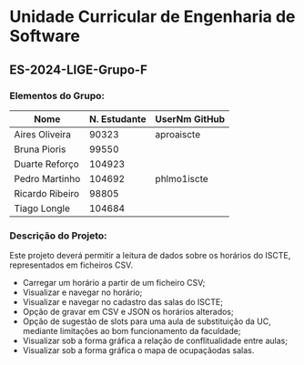 # Unidade Curricular de Engenharia de Software
## ES-2024-LIGE-Grupo-F


### Elementos do Grupo:
| Nome            | N. Estudante | UserNm GitHub |
|-----------------|--------------|---------------|
| Aires Oliveira  |    90323     |  aproaiscte   |
| Bruna Pioris    |    99550     |               |
| Duarte Reforço  |    104923    |               |
| Pedro Martinho  |    104692    |  phlmo1iscte  |
| Ricardo Ribeiro |    98805     |               |
| Tiago Longle    |    104684    |               |


### Descrição do Projeto:
Este projeto deverá permitir a leitura de dados sobre os horários do ISCTE, representados em ficheiros CSV.

- Carregar um horário a partir de um ficheiro CSV;
- Visualizar e navegar no horário;
- Visualizar e navegar no cadastro das salas do ISCTE;
- Opção de gravar em CSV e JSON os horários alterados;
- Opção de sugestão de slots para uma aula de substituição da UC, mediante limitações ao bom funcionamento da faculdade;
- Visualizar sob a forma gráfica a relação de conflitualidade entre aulas;
- Visualizar sob a forma gráfica o mapa de ocupaçãodas salas.




